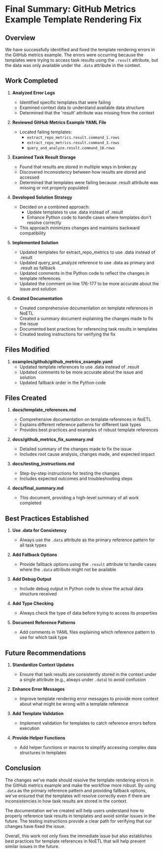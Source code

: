 # Final Summary: GitHub Metrics Example Template Rendering Fix

## Overview

We have successfully identified and fixed the template rendering errors in the GitHub metrics example. The errors were occurring because the templates were trying to access task results using the `.result` attribute, but the data was only available under the `.data` attribute in the context.

## Work Completed

1. **Analyzed Error Logs**
   - Identified specific templates that were failing
   - Examined context data to understand available data structure
   - Determined that the 'result' attribute was missing from the context

2. **Reviewed GitHub Metrics Example YAML File**
   - Located failing templates:
     - `extract_repo_metrics.result.command_1.rows`
     - `extract_repo_metrics.result.command_3.rows`
     - `query_and_analyze.result.command_10.rows`

3. **Examined Task Result Storage**
   - Found that results are stored in multiple ways in broker.py
   - Discovered inconsistency between how results are stored and accessed
   - Determined that templates were failing because .result attribute was missing or not properly populated

4. **Developed Solution Strategy**
   - Decided on a combined approach:
     - Update templates to use .data instead of .result
     - Enhance Python code to handle cases where templates don't resolve correctly
   - This approach minimizes changes and maintains backward compatibility

5. **Implemented Solution**
   - Updated templates for extract_repo_metrics to use .data instead of .result
   - Updated query_and_analyze reference to use .data as primary and .result as fallback
   - Updated comments in the Python code to reflect the changes in template references
   - Updated the comment on line 176-177 to be more accurate about the issue and solution

6. **Created Documentation**
   - Created comprehensive documentation on template references in NoETL
   - Created a summary document explaining the changes made to fix the issue
   - Documented best practices for referencing task results in templates
   - Created testing instructions for verifying the fix

## Files Modified

1. **examples/github/github_metrics_example.yaml**
   - Updated template references to use .data instead of .result
   - Updated comments to be more accurate about the issue and solution
   - Updated fallback order in the Python code

## Files Created

1. **docs/template_references.md**
   - Comprehensive documentation on template references in NoETL
   - Explains different reference patterns for different task types
   - Provides best practices and examples of robust template references

2. **docs/github_metrics_fix_summary.md**
   - Detailed summary of the changes made to fix the issue
   - Includes root cause analysis, changes made, and expected impact

3. **docs/testing_instructions.md**
   - Step-by-step instructions for testing the changes
   - Includes expected outcomes and troubleshooting steps

4. **docs/final_summary.md**
   - This document, providing a high-level summary of all work completed

## Best Practices Established

1. **Use .data for Consistency**
   - Always use the `.data` attribute as the primary reference pattern for all task types

2. **Add Fallback Options**
   - Provide fallback options using the `.result` attribute to handle cases where the `.data` attribute might not be available

3. **Add Debug Output**
   - Include debug output in Python code to show the actual data structure received

4. **Add Type Checking**
   - Always check the type of data before trying to access its properties

5. **Document Reference Patterns**
   - Add comments in YAML files explaining which reference pattern to use for which task type

## Future Recommendations

1. **Standardize Context Updates**
   - Ensure that task results are consistently stored in the context under a single attribute (e.g., always under `.data`) to avoid confusion

2. **Enhance Error Messages**
   - Improve template rendering error messages to provide more context about what might be wrong with a template reference

3. **Add Template Validation**
   - Implement validation for templates to catch reference errors before execution

4. **Provide Helper Functions**
   - Add helper functions or macros to simplify accessing complex data structures in templates

## Conclusion

The changes we've made should resolve the template rendering errors in the GitHub metrics example and make the workflow more robust. By using `.data` as the primary reference pattern and providing fallback options, we've ensured that the templates will resolve correctly even if there are inconsistencies in how task results are stored in the context.

The documentation we've created will help users understand how to properly reference task results in templates and avoid similar issues in the future. The testing instructions provide a clear path for verifying that our changes have fixed the issue.

Overall, this work not only fixes the immediate issue but also establishes best practices for template references in NoETL that will help prevent similar issues in the future.